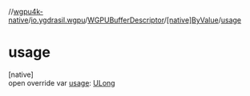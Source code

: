 //[wgpu4k-native](../../../../index.md)/[io.ygdrasil.wgpu](../../index.md)/[WGPUBufferDescriptor](../index.md)/[[native]ByValue](index.md)/[usage](usage.md)

# usage

[native]\
open override var [usage](usage.md): [ULong](https://kotlinlang.org/api/core/kotlin-stdlib/kotlin/-u-long/index.html)